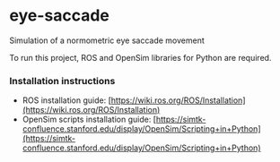 # eye-saccade
Simulation of a normometric eye saccade movement

To run this project, ROS and OpenSim libraries for Python are required.

### Installation instructions
* ROS installation guide: [https://wiki.ros.org/ROS/Installation](https://wiki.ros.org/ROS/Installation)
* OpenSim scripts installation guide: [https://simtk-confluence.stanford.edu/display/OpenSim/Scripting+in+Python](https://simtk-confluence.stanford.edu/display/OpenSim/Scripting+in+Python)
